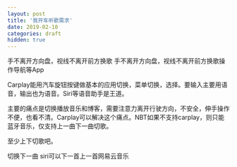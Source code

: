 ```yaml
---
layout: post
title: '我开车听歌需求'
date: 2019-02-10
categories: draft
hidden: true
---
```


手不离开方向盘，视线不离开前方换歌
手不离开方向盘，视线不离开前方换歌操作导航等App

Carplay能用汽车旋钮按键做基本的应用切换，菜单切换，选择。要输入主要用语音，输出也为语音。Siri等语音助手是王道。

主要的痛点是切换播放音乐和博客，需要注意力离开行驶方向，不安全，伸手操作不便，也看不清。Carplay可以解决这个痛点。NBT如果不支持carplay，则只能蓝牙音乐，仅支持上一曲下一曲切歌。

至少上下切歌吧。


切换下一曲 siri可以下一首上一首网易云音乐


